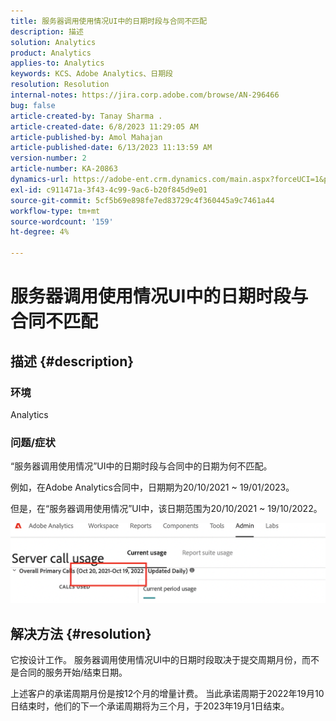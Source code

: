```yaml
---
title: 服务器调用使用情况UI中的日期时段与合同不匹配
description: 描述
solution: Analytics
product: Analytics
applies-to: Analytics
keywords: KCS、Adobe Analytics、日期段
resolution: Resolution
internal-notes: https://jira.corp.adobe.com/browse/AN-296466
bug: false
article-created-by: Tanay Sharma .
article-created-date: 6/8/2023 11:29:05 AM
article-published-by: Amol Mahajan
article-published-date: 6/13/2023 11:13:59 AM
version-number: 2
article-number: KA-20863
dynamics-url: https://adobe-ent.crm.dynamics.com/main.aspx?forceUCI=1&pagetype=entityrecord&etn=knowledgearticle&id=718f0faa-ef05-ee11-8f6e-6045bd006b3d
exl-id: c911471a-3f43-4c99-9ac6-b20f845d9e01
source-git-commit: 5cf5b69e898fe7ed83729c4f360445a9c7461a44
workflow-type: tm+mt
source-wordcount: '159'
ht-degree: 4%

---
```


# 服务器调用使用情况UI中的日期时段与合同不匹配

## 描述 {#description}


### <b>环境</b>

Analytics

### <b>问题/症状</b>

“服务器调用使用情况”UI中的日期时段与合同中的日期为何不匹配。

例如，在Adobe Analytics合同中，日期期为20/10/2021 ~ 19/01/2023。


但是，在“服务器调用使用情况”UI中，该日期范围为20/10/2021 ~ 19/10/2022。


<b>![](assets/___728f0faa-ef05-ee11-8f6e-6045bd006b3d___.png)</b>

## 解决方法 {#resolution}


它按设计工作。 服务器调用使用情况UI中的日期时段取决于提交周期月份，而不是合同的服务开始/结束日期。

上述客户的承诺周期月份是按12个月的增量计费。 当此承诺周期于2022年19月10日结束时，他们的下一个承诺周期将为三个月，于2023年19月1日结束。

